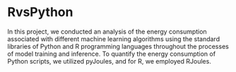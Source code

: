 # RvsPython

In this project, we conducted an analysis of the energy consumption associated with different machine learning algorithms using the standard libraries of Python and R programming languages throughout the processes of model training and inference. To quantify the energy consumption of Python scripts, we utilized pyJoules, and for R, we employed RJoules.
